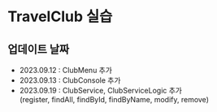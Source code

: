 # TravelClub 실습

## 업데이트 날짜
- 2023.09.12 : ClubMenu 추가
- 2023.09.13 : ClubConsole 추가
- 2023.09.19 : ClubService, ClubServiceLogic 추가 <br/>(register, findAll, findById, findByName, modify, remove)